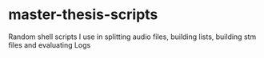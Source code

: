 # master-thesis-scripts
Random shell scripts I use in splitting audio files, building lists, building stm files and evaluating Logs
